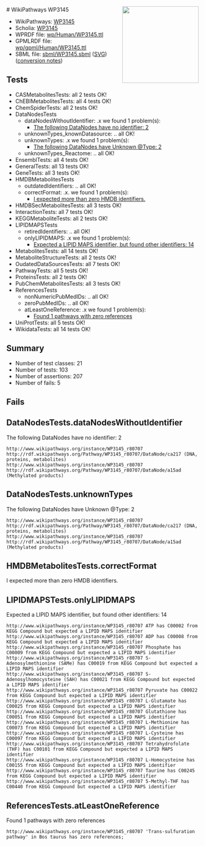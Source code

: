 <img style="float: right; width: 200px" src="../logo.png" />
# WikiPathways WP3145

* WikiPathways: [WP3145](https://identifiers.org/wikipathways:WP3145)
* Scholia: [WP3145](https://scholia.toolforge.org/wikipathways/WP3145)
* WPRDF file: [wp/Human/WP3145.ttl](../wp/Human/WP3145.ttl)
* GPMLRDF file: [wp/gpml/Human/WP3145.ttl](../wp/gpml/Human/WP3145.ttl)
* SBML file: [sbml/WP3145.sbml](../sbml/WP3145.sbml) ([SVG](../sbml/WP3145.svg)) ([conversion notes](../sbml/WP3145.txt))

## Tests
* CASMetabolitesTests: all 2 tests OK!
* ChEBIMetabolitesTests: all 4 tests OK!
* ChemSpiderTests: all 2 tests OK!
* DataNodesTests
    * dataNodesWithoutIdentifier: .x we found 1 problem(s):
        * [The following DataNodes have no identifier: 2](#d2d32fa1)
    * unknownTypes_knownDatasource: .. all OK!
    * unknownTypes: .x we found 1 problem(s):
        * [The following DataNodes have Unknown @Type: 2](#839973e0)
    * unknownTypes_Reactome: .. all OK!
* EnsemblTests: all 4 tests OK!
* GeneralTests: all 13 tests OK!
* GeneTests: all 3 tests OK!
* HMDBMetabolitesTests
    * outdatedIdentifiers: .. all OK!
    * correctFormat: .x. we found 1 problem(s):
        * [I expected more than zero HMDB identifiers.](#ad154c1e)
* HMDBSecMetabolitesTests: all 3 tests OK!
* InteractionTests: all 7 tests OK!
* KEGGMetaboliteTests: all 2 tests OK!
* LIPIDMAPSTests
    * retiredIdentifiers: .. all OK!
    * onlyLIPIDMAPS: .x we found 1 problem(s):
        * [Expected a LIPID MAPS identifier, but found other identifiers: 14](#d0bfb67c)
* MetabolitesTests: all 14 tests OK!
* MetaboliteStructureTests: all 2 tests OK!
* OudatedDataSourcesTests: all 7 tests OK!
* PathwayTests: all 5 tests OK!
* ProteinsTests: all 2 tests OK!
* PubChemMetabolitesTests: all 3 tests OK!
* ReferencesTests
    * nonNumericPubMedIDs: .. all OK!
    * zeroPubMedIDs: .. all OK!
    * atLeastOneReference: .x we found 1 problem(s):
        * [Found 1 pathways with zero references](#35eb778e)
* UniProtTests: all 5 tests OK!
* WikidataTests: all 14 tests OK!


## Summary

* Number of test classes: 21
* Number of tests: 103
* Number of assertions: 207
* Number of fails: 5

## Fails

<a name="d2d32fa1" />

## DataNodesTests.dataNodesWithoutIdentifier

The following DataNodes have no identifier: 2
```
http://www.wikipathways.org/instance/WP3145_r80707 http://rdf.wikipathways.org/Pathway/WP3145_r80707/DataNode/ca217 (DNA, proteins, metabolites)
http://www.wikipathways.org/instance/WP3145_r80707 http://rdf.wikipathways.org/Pathway/WP3145_r80707/DataNode/a15ad (Methylated products)
```

<a name="839973e0" />

## DataNodesTests.unknownTypes

The following DataNodes have Unknown @Type: 2
```
http://www.wikipathways.org/instance/WP3145_r80707 http://rdf.wikipathways.org/Pathway/WP3145_r80707/DataNode/ca217 (DNA, proteins, metabolites)
http://www.wikipathways.org/instance/WP3145_r80707 http://rdf.wikipathways.org/Pathway/WP3145_r80707/DataNode/a15ad (Methylated products)
```

<a name="ad154c1e" />

## HMDBMetabolitesTests.correctFormat

I expected more than zero HMDB identifiers.
<a name="d0bfb67c" />

## LIPIDMAPSTests.onlyLIPIDMAPS

Expected a LIPID MAPS identifier, but found other identifiers: 14
```
http://www.wikipathways.org/instance/WP3145_r80707 ATP has C00002 from KEGG Compound but expected a LIPID MAPS identifier
http://www.wikipathways.org/instance/WP3145_r80707 ADP has C00008 from KEGG Compound but expected a LIPID MAPS identifier
http://www.wikipathways.org/instance/WP3145_r80707 Phosphate has C00009 from KEGG Compound but expected a LIPID MAPS identifier
http://www.wikipathways.org/instance/WP3145_r80707 S-Adenosylmethionine (SAMe) has C00019 from KEGG Compound but expected a LIPID MAPS identifier
http://www.wikipathways.org/instance/WP3145_r80707 S-Adenosylhomocysteine (SAH) has C00021 from KEGG Compound but expected a LIPID MAPS identifier
http://www.wikipathways.org/instance/WP3145_r80707 Pyruvate has C00022 from KEGG Compound but expected a LIPID MAPS identifier
http://www.wikipathways.org/instance/WP3145_r80707 L-Glutamate has C00025 from KEGG Compound but expected a LIPID MAPS identifier
http://www.wikipathways.org/instance/WP3145_r80707 Glutathione has C00051 from KEGG Compound but expected a LIPID MAPS identifier
http://www.wikipathways.org/instance/WP3145_r80707 L-Methionine has C00073 from KEGG Compound but expected a LIPID MAPS identifier
http://www.wikipathways.org/instance/WP3145_r80707 L-Cysteine has C00097 from KEGG Compound but expected a LIPID MAPS identifier
http://www.wikipathways.org/instance/WP3145_r80707 Tetrahydrofolate (THF) has C00101 from KEGG Compound but expected a LIPID MAPS identifier
http://www.wikipathways.org/instance/WP3145_r80707 L-Homocysteine has C00155 from KEGG Compound but expected a LIPID MAPS identifier
http://www.wikipathways.org/instance/WP3145_r80707 Taurine has C00245 from KEGG Compound but expected a LIPID MAPS identifier
http://www.wikipathways.org/instance/WP3145_r80707 5-Methyl-THF has C00440 from KEGG Compound but expected a LIPID MAPS identifier
```

<a name="35eb778e" />

## ReferencesTests.atLeastOneReference

Found 1 pathways with zero references
```
http://www.wikipathways.org/instance/WP3145_r80707 'Trans-sulfuration pathway' in Bos taurus has zero references; 
```

